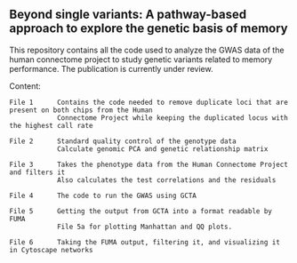 ## Beyond single variants: A pathway-based approach to explore the genetic basis of memory

This repository contains all the code used to analyze the GWAS data of the human connectome project to study genetic variants related to memory performance. 
The publication is currently under review.

Content:

    File 1      Contains the code needed to remove duplicate loci that are present on both chips from the Human
                Connectome Project while keeping the duplicated locus with the highest call rate

    File 2      Standard quality control of the genotype data
                Calculate genomic PCA and genetic relationship matrix
    
    File 3      Takes the phenotype data from the Human Connectome Project and filters it
                Also calculates the test correlations and the residuals
    
    File 4      The code to run the GWAS using GCTA
    
    File 5      Getting the output from GCTA into a format readable by FUMA
                File 5a for plotting Manhattan and QQ plots.
    
    File 6      Taking the FUMA output, filtering it, and visualizing it in Cytoscape networks
